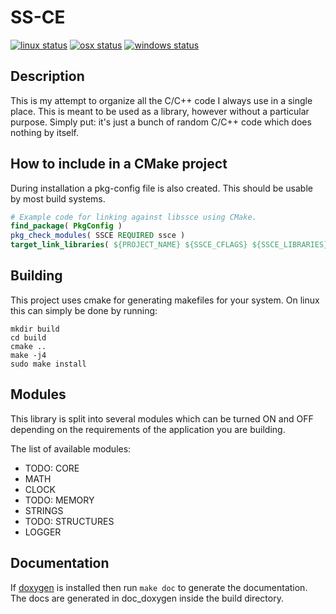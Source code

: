 # SS-CE

[![linux status](https://gitlab.com/Sima214/SS-CE/badges/master/pipeline.svg)](https://gitlab.com/Sima214/SS-CE/commits/master) [![osx status](https://travis-ci.com/Sima214/SS-CE.svg?branch=master)](https://travis-ci.com/Sima214/SS-CE) [![windows status](https://ci.appveyor.com/api/projects/status/github/Sima214/SS-CE?branch=master&svg=true)](https://ci.appveyor.com/project/Sima214/ss-ce)

## Description

This is my attempt to organize all the C/C++ code I always use in a single place. This is meant to be used as a library, however without a particular purpose. Simply put: it's just a bunch of random C/C++ code which does nothing by itself.

## How to include in a CMake project

During installation a pkg-config file is also created. This should be usable by most build systems.

```CMake
# Example code for linking against libssce using CMake.
find_package( PkgConfig )
pkg_check_modules( SSCE REQUIRED ssce )
target_link_libraries( ${PROJECT_NAME} ${SSCE_CFLAGS} ${SSCE_LIBRARIES} )
```

## Building

This project uses cmake for generating makefiles for your system.
On linux this can simply be done by running:

```Shell
mkdir build
cd build
cmake ..
make -j4
sudo make install
```

## Modules

This library is split into several modules which can be turned ON and OFF depending on the requirements of the application you are building.

The list of available modules:

- TODO: CORE
- MATH
- CLOCK
- TODO: MEMORY
- STRINGS
- TODO: STRUCTURES
- LOGGER

## Documentation

If [doxygen](www.doxygen.org) is installed then run `make doc` to generate the documentation. The docs are generated in doc_doxygen inside the build directory.